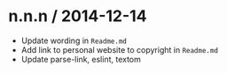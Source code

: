 
n.n.n / 2014-12-14
==================

 * Update wording in `Readme.md`
 * Add link to personal website to copyright in `Readme.md`
 * Update parse-link, eslint, textom

